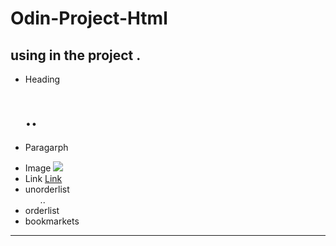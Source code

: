# Odin-Project-Html
## using in the project .
 - Heading <h1>..</h1>
 - Paragarph <p><p>
 - Image <img src=" " alt=" "/>
 - Link <a href="" target="">Link</a>
 - unorderlist <ul>..</ul>
 - orderlist <ol></ol>
 - bookmarkets <p id="id"></p> <a href="#id"></a>
 ---
